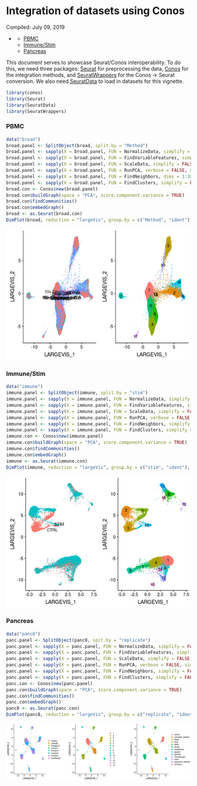 Integration of datasets using Conos
================
Compiled: July 09, 2019

-   [](#section)
    -   [PBMC](#pbmc)
    -   [Immune/Stim](#immunestim)
    -   [Pancreas](#pancreas)

This document serves to showcase Seurat/Conos interoperability. To do this, we need three packages: [Seurat](https://satijalab.org/seurat/) for preprocessing the data, [Conos](https://github.com/hms-dbmi/conos) for the integration methods, and [SeuratWrappers](https://github.com/satijalab/seurat.wrappers) for the Conos → Seurat conversion. We also need [SeuratData](https://github.com/satijalab/seurat-data) to load in datasets for this vignette.

``` r
library(conos)
library(Seurat)
library(SeuratData)
library(SeuratWrappers)
```

### PBMC

``` r
data("broad")
broad.panel <- SplitObject(broad, split.by = "Method")
broad.panel <- sapply(X = broad.panel, FUN = NormalizeData, simplify = FALSE, USE.NAMES = TRUE)
broad.panel <- sapply(X = broad.panel, FUN = FindVariableFeatures, simplify = FALSE, USE.NAMES = TRUE)
broad.panel <- sapply(X = broad.panel, FUN = ScaleData, simplify = FALSE, USE.NAMES = TRUE)
broad.panel <- sapply(X = broad.panel, FUN = RunPCA, verbose = FALSE, simplify = FALSE, USE.NAMES = TRUE)
broad.panel <- sapply(X = broad.panel, FUN = FindNeighbors, dims = 1:30, simplify = FALSE, USE.NAMES = TRUE)
broad.panel <- sapply(X = broad.panel, FUN = FindClusters, simplify = FALSE, USE.NAMES = TRUE)
broad.con <- Conos$new(broad.panel)
broad.con$buildGraph(space = "PCA", score.component.variance = TRUE)
broad.con$findCommunities()
broad.con$embedGraph()
broad <- as.Seurat(broad.con)
DimPlot(broad, reduction = "largeVis", group.by = c("Method", "ident"), label = TRUE, legend = "none")
```

![](conos_files/figure-markdown_github/broad-1.png)

### Immune/Stim

``` r
data("immune")
immune.panel <- SplitObject(immune, split.by = "stim")
immune.panel <- sapply(X = immune.panel, FUN = NormalizeData, simplify = FALSE, USE.NAMES = TRUE)
immune.panel <- sapply(X = immune.panel, FUN = FindVariableFeatures, simplify = FALSE, USE.NAMES = TRUE)
immune.panel <- sapply(X = immune.panel, FUN = ScaleData, simplify = FALSE, USE.NAMES = TRUE)
immune.panel <- sapply(X = immune.panel, FUN = RunPCA, verbose = FALSE, simplify = FALSE, USE.NAMES = TRUE)
immune.panel <- sapply(X = immune.panel, FUN = FindNeighbors, simplify = FALSE, USE.NAMES = TRUE)
immune.panel <- sapply(X = immune.panel, FUN = FindClusters, simplify = FALSE, USE.NAMES = TRUE)
immune.con <- Conos$new(immune.panel)
immune.con$buildGraph(space = "PCA", score.component.variance = TRUE)
immune.con$findCommunities()
immune.con$embedGraph()
immune <- as.Seurat(immune.con)
DimPlot(immune, reduction = "largeVis", group.by = c("stim", "ident"), label = TRUE, legend = "none")
```

![](conos_files/figure-markdown_github/immune_stim-1.png)

### Pancreas

``` r
data("panc8")
panc.panel <- SplitObject(panc8, spit.by = "replicate")
panc.panel <- sapply(X = panc.panel, FUN = NormalizeData, simplify = FALSE, USE.NAMES = TRUE)
panc.panel <- sapply(X = panc.panel, FUN = FindVariableFeatures, simplify = FALSE, USE.NAMES = TRUE)
panc.panel <- sapply(X = panc.panel, FUN = ScaleData, simplify = FALSE, USE.NAMES = TRUE)
panc.panel <- sapply(X = panc.panel, FUN = RunPCA, verbose = FALSE, simplify = FALSE, USE.NAMES = TRUE)
panc.panel <- sapply(X = panc.panel, FUN = FindNeighbors, simplify = FALSE, USE.NAMES = TRUE)
panc.panel <- sapply(X = panc.panel, FUN = FindClusters, simplify = FALSE, USE.NAMES = TRUE)
panc.con <- Conos$new(panc.panel)
panc.con$buildGraph(space = "PCA", score.component.variance = TRUE)
panc.con$findCommunities()
panc.con$embedGraph()
panc8 <- as.Seurat(panc.con)
DimPlot(panc8, reduction = "largeVis", group.by = c("replicate", "ident"), label = TRUE, legend = "none")
```

![](conos_files/figure-markdown_github/pancreas-1.png)
